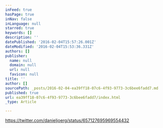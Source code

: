 ```yaml
---
inFeed: true
hasPage: true
inNav: false
inLanguage: null
starred: true
keywords: []
description: ''
datePublished: '2016-02-04T15:57:26.001Z'
dateModified: '2016-02-04T15:53:36.331Z'
authors: []
publisher:
  name: null
  domain: null
  url: null
  favicon: null
title: ''
author: []
sourcePath: _posts/2016-02-04-ea39ff18-07c6-4f93-9773-3c6bee6fadd7.md
published: true
url: ea39ff18-07c6-4f93-9773-3c6bee6fadd7/index.html
_type: Article

---
```

https://twitter.com/danieljoerg/status/657127695969554432